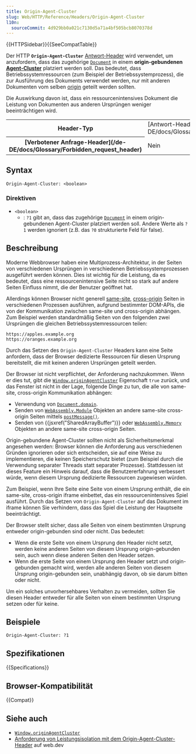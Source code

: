 ```yaml
---
title: Origin-Agent-Cluster
slug: Web/HTTP/Reference/Headers/Origin-Agent-Cluster
l10n:
  sourceCommit: 4d929bb0a021c7130d5a71a4bf505bcb8070378d
---
```


{{HTTPSidebar}}{{SeeCompatTable}}

Der HTTP **`Origin-Agent-Cluster`** [Antwort-Header](/de-DE/docs/Glossary/response_header) wird verwendet, um anzufordern, dass das zugehörige [`Document`](/de-DE/docs/Web/API/Document) in einem **origin-gebundenen [Agent-Cluster](https://tc39.es/ecma262/#sec-agent-clusters)** platziert werden soll. Das bedeutet, dass Betriebssystemressourcen (zum Beispiel der Betriebssystemprozess), die zur Ausführung des Dokuments verwendet werden, nur mit anderen Dokumenten vom selben [origin](/de-DE/docs/Glossary/origin) geteilt werden sollten.

Die Auswirkung davon ist, dass ein ressourcenintensives Dokument die Leistung von Dokumenten aus anderen Ursprüngen weniger beeinträchtigen wird.

<table class="properties">
  <tbody>
    <tr>
      <th scope="row">Header-Typ</th>
      <td>[Antwort-Header](/de-DE/docs/Glossary/Response_header)</td>
    </tr>
    <tr>
      <th scope="row">[Verbotener Anfrage-Header](/de-DE/docs/Glossary/Forbidden_request_header)</th>
      <td>Nein</td>
    </tr>
  </tbody>
</table>

## Syntax

```http
Origin-Agent-Cluster: <boolean>
```

### Direktiven

- `<boolean>`
  - : `?1` gibt an, dass das zugehörige [`Document`](/de-DE/docs/Web/API/Document) in einem origin-gebundenen Agent-Cluster platziert werden soll.
    Andere Werte als `?1` werden ignoriert (z.B. das `?0` strukturierte Feld für false).

## Beschreibung

Moderne Webbrowser haben eine Multiprozess-Architektur, in der Seiten von verschiedenen Ursprüngen in verschiedenen Betriebssystemprozessen ausgeführt werden können. Dies ist wichtig für die Leistung, da es bedeutet, dass eine ressourcenintensive Seite nicht so stark auf andere Seiten Einfluss nimmt, die der Benutzer geöffnet hat.

Allerdings können Browser nicht generell [same-site](/de-DE/docs/Glossary/site), [cross-origin](/de-DE/docs/Glossary/origin) Seiten in verschiedenen Prozessen ausführen, aufgrund bestimmter DOM-APIs, die von der Kommunikation zwischen same-site und cross-origin abhängen. Zum Beispiel werden standardmäßig Seiten von den folgenden zwei Ursprüngen die gleichen Betriebssystemressourcen teilen:

```plain
https://apples.example.org
https://oranges.example.org
```

Durch das Setzen des `Origin-Agent-Cluster` Headers kann eine Seite anfordern, dass der Browser dedizierte Ressourcen für diesen Ursprung bereitstellt, die mit keinen anderen Ursprüngen geteilt werden.

Der Browser ist nicht verpflichtet, der Anforderung nachzukommen. Wenn er dies tut, gibt die [`Window.originAgentCluster`](/de-DE/docs/Web/API/Window/originAgentCluster) Eigenschaft `true` zurück, und das Fenster ist nicht in der Lage, folgende Dinge zu tun, die alle von same-site, cross-origin Kommunikation abhängen:

- Verwendung von [`Document.domain`](/de-DE/docs/Web/API/Document/domain).
- Senden von [`WebAssembly.Module`](/de-DE/docs/WebAssembly/Reference/JavaScript_interface/Module) Objekten an andere same-site cross-origin Seiten mittels [`postMessage()`](/de-DE/docs/Web/API/Window/postMessage).
- Senden von {{jsxref("SharedArrayBuffer")}} oder [`WebAssembly.Memory`](/de-DE/docs/WebAssembly/Reference/JavaScript_interface/Memory) Objekten an andere same-site cross-origin Seiten.

Origin-gebundene Agent-Cluster sollten nicht als Sicherheitsmerkmal angesehen werden: Browser können die Anforderung aus verschiedenen Gründen ignorieren oder sich entscheiden, sie auf eine Weise zu implementieren, die keinen Speicherschutz bietet (zum Beispiel durch die Verwendung separater Threads statt separater Prozesse). Stattdessen ist dieses Feature ein Hinweis darauf, dass die Benutzererfahrung verbessert würde, wenn diesem Ursprung dedizierte Ressourcen zugewiesen würden.

Zum Beispiel, wenn Ihre Seite eine Seite von einem Ursprung enthält, die ein same-site, cross-origin iframe einbettet, das ein ressourcenintensives Spiel ausführt. Durch das Setzen von `Origin-Agent-Cluster` auf das Dokument im iframe können Sie verhindern, dass das Spiel die Leistung der Hauptseite beeinträchtigt.

Der Browser stellt sicher, dass alle Seiten von einem bestimmten Ursprung entweder origin-gebunden sind oder nicht. Das bedeutet:

- Wenn die erste Seite von einem Ursprung den Header nicht setzt, werden keine anderen Seiten von diesem Ursprung origin-gebunden sein, auch wenn diese anderen Seiten den Header setzen.
- Wenn die erste Seite von einem Ursprung den Header setzt und origin-gebunden gemacht wird, werden alle anderen Seiten von diesem Ursprung origin-gebunden sein, unabhängig davon, ob sie darum bitten oder nicht.

Um ein solches unvorhersehbares Verhalten zu vermeiden, sollten Sie diesen Header entweder für alle Seiten von einem bestimmten Ursprung setzen oder für keine.

## Beispiele

```http
Origin-Agent-Cluster: ?1
```

## Spezifikationen

{{Specifications}}

## Browser-Kompatibilität

{{Compat}}

## Siehe auch

- [`Window.originAgentCluster`](/de-DE/docs/Web/API/Window/originAgentCluster)
- [Anforderung von Leistungsisolation mit dem Origin-Agent-Cluster-Header](https://web.dev/articles/origin-agent-cluster) auf web.dev
